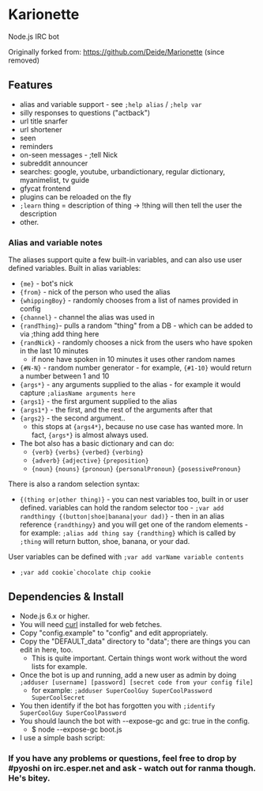 # Karionette

Node.js IRC bot

Originally forked from: https://github.com/Deide/Marionette (since removed)

## Features
* alias and variable support - see ```;help alias``` / ```;help var```
* silly responses to questions ("actback")
* url title snarfer
* url shortener
* seen
* reminders
* on-seen messages - ;tell Nick <message>
* subreddit announcer
* searches: google, youtube, urbandictionary, regular dictionary, myanimelist, tv guide
* gfycat frontend
* plugins can be reloaded on the fly
* ```;learn``` thing = description of thing -> !thing will then tell the user the description
* other.

### Alias and variable notes
The aliases support quite a few built-in variables, and can also use user defined variables.
Built in alias variables:

* ```{me}``` - bot's nick
* ```{from}``` - nick of the person who used the alias
* ```{whippingBoy}``` - randomly chooses from a list of names provided in config
* ```{channel}``` - channel the alias was used in
* ```{randThing}```- pulls a random "thing" from a DB - which can be added to via ;thing add thing here
* ```{randNick}``` - randomly chooses a nick from the users who have spoken in the last 10 minutes
  * if none have spoken in 10 minutes it uses other random names
* ```{#N-N}``` - random number generator - for example, ```{#1-10}``` would return a number between 1 and 10
* ```{args*}``` - any arguments supplied to the alias - for example it would capture ```;aliasName arguments here```
* ```{args1}``` - the first argument supplied to the alias
* ```{args1*}``` - the first, and the rest of the arguments after that
* ```{args2}``` - the second argument..
  * this stops at ```{args4*}```, because no use case has wanted more. In fact, ```{args*}``` is almost always used.
* The bot also has a basic dictionary and can do:
  * ```{verb}``` ```{verbs}``` ```{verbed}``` ```{verbing}```
  * ```{adverb}``` ```{adjective}``` ```{preposition}```
  * ```{noun}``` ```{nouns}``` ```{pronoun}``` ```{personalPronoun}``` ```{posessivePronoun}```

There is also a random selection syntax:

  * ```{(thing or|other thing)}``` - you can nest variables too, built in or user defined. variables can hold the random selector too - ```;var add randthingy {(button|shoe|banana|your dad)}``` - then in an alias reference ```{randthingy}``` and you will get one of the random elements - for example: ```;alias add thing say {randthing}``` which is called by ```;thing``` will return button, shoe, banana, or your dad.

User variables can be defined with ```;var add varName variable contents```

* ```;var add cookie`chocolate chip cookie```

## Dependencies & Install

* Node.js 6.x or higher.
* You will need [curl](https://github.com/curl/curl) installed for web fetches.
* Copy "config.example" to "config" and edit appropriately.
* Copy the "DEFAULT_data" directory to "data"; there are things you can edit in here, too.
  * This is quite important. Certain things wont work without the word lists for example.
* Once the bot is up and running, add a new user as admin by doing ```;adduser [username] [password] [secret code from your config file]```
  * for example: ```;adduser SuperCoolGuy SuperCoolPassword SuperCoolSecret```
* You then identify if the bot has forgotten you with ```;identify SuperCoolGuy SuperCoolPassword```
* You should launch the bot with --expose-gc and gc: true in the config.
  * $ node --expose-gc boot.js
* I use a simple bash script:

### If you have any problems or questions, feel free to drop by #pyoshi on irc.esper.net and ask - watch out for ranma though. He's bitey.
